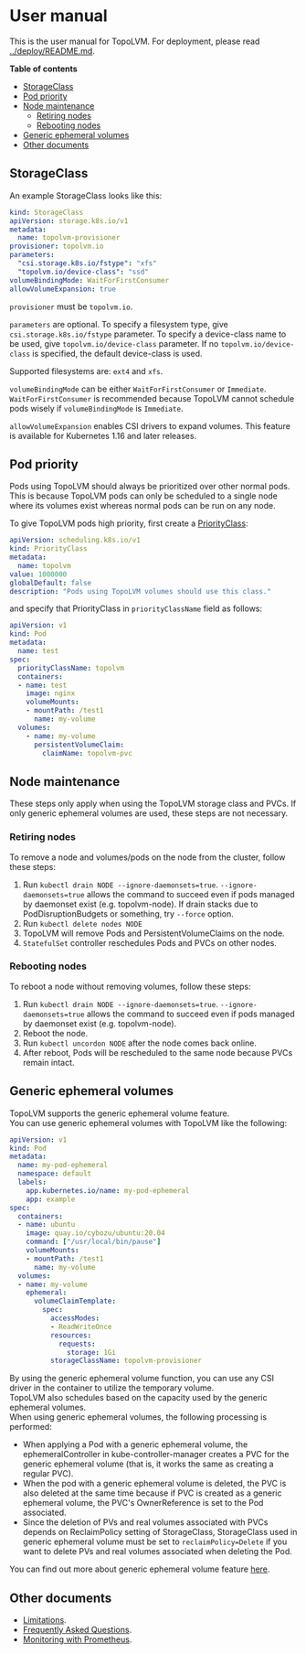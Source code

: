 User manual
===========

This is the user manual for TopoLVM.
For deployment, please read [../deploy/README.md](../deploy/README.md).

**Table of contents**

- [StorageClass](#storageclass)
- [Pod priority](#pod-priority)
- [Node maintenance](#node-maintenance)
  - [Retiring nodes](#retiring-nodes)
  - [Rebooting nodes](#rebooting-nodes)
- [Generic ephemeral volumes](#generic-ephemeral-volumes)
- [Other documents](#other-documents)

StorageClass
------------

An example StorageClass looks like this:

```yaml
kind: StorageClass
apiVersion: storage.k8s.io/v1
metadata:
  name: topolvm-provisioner
provisioner: topolvm.io
parameters:
  "csi.storage.k8s.io/fstype": "xfs"
  "topolvm.io/device-class": "ssd"
volumeBindingMode: WaitForFirstConsumer
allowVolumeExpansion: true
```

`provisioner` must be `topolvm.io`.

`parameters` are optional.
To specify a filesystem type, give `csi.storage.k8s.io/fstype` parameter.
To specify a device-class name to be used, give `topolvm.io/device-class` parameter.
If no `topolvm.io/device-class` is specified, the default device-class is used.

Supported filesystems are: `ext4` and `xfs`.

`volumeBindingMode` can be either `WaitForFirstConsumer` or `Immediate`.
`WaitForFirstConsumer` is recommended because TopoLVM cannot schedule pods
wisely if `volumeBindingMode` is `Immediate`.

`allowVolumeExpansion` enables CSI drivers to expand volumes.
This feature is available for Kubernetes 1.16 and later releases.

Pod priority
------------

Pods using TopoLVM should always be prioritized over other normal pods.
This is because TopoLVM pods can only be scheduled to a single node where
its volumes exist whereas normal pods can be run on any node.

To give TopoLVM pods high priority, first create a [PriorityClass](https://kubernetes.io/docs/concepts/configuration/pod-priority-preemption/#priorityclass):

```yaml
apiVersion: scheduling.k8s.io/v1
kind: PriorityClass
metadata:
  name: topolvm
value: 1000000
globalDefault: false
description: "Pods using TopoLVM volumes should use this class."
```

and specify that PriorityClass in `priorityClassName` field as follows:

```yaml
apiVersion: v1
kind: Pod
metadata:
  name: test
spec:
  priorityClassName: topolvm
  containers:
  - name: test
    image: nginx
    volumeMounts:
    - mountPath: /test1
      name: my-volume
  volumes:
    - name: my-volume
      persistentVolumeClaim:
        claimName: topolvm-pvc
```

Node maintenance
----------------

These steps only apply when using the TopoLVM storage class and PVCs. If
only generic ephemeral volumes are used, these steps are not necessary.

### Retiring nodes

To remove a node and volumes/pods on the node from the cluster, follow these steps:

1. Run `kubectl drain NODE --ignore-daemonsets=true`.
    `--ignore-daemonsets=true` allows the command to succeed even if pods managed by daemonset exist (e.g. topolvm-node).
    If drain stacks due to PodDisruptionBudgets or something, try `--force` option.
2. Run `kubectl delete nodes NODE`
3. TopoLVM will remove Pods and PersistentVolumeClaims on the node.
4. `StatefulSet` controller reschedules Pods and PVCs on other nodes.

### Rebooting nodes

To reboot a node without removing volumes, follow these steps:

1. Run `kubectl drain NODE --ignore-daemonsets=true`.
   `--ignore-daemonsets=true` allows the command to succeed even if pods managed by daemonset exist (e.g. topolvm-node).
2. Reboot the node.
3. Run `kubectl uncordon NODE` after the node comes back online.
4. After reboot, Pods will be rescheduled to the same node because PVCs remain intact.

Generic ephemeral volumes
----------------

TopoLVM supports the generic ephemeral volume feature.  
You can use generic ephemeral volumes with TopoLVM like the following:

```yaml
apiVersion: v1
kind: Pod
metadata:
  name: my-pod-ephemeral
  namespace: default
  labels:
    app.kubernetes.io/name: my-pod-ephemeral
    app: example
spec:
  containers:
  - name: ubuntu
    image: quay.io/cybozu/ubuntu:20.04
    command: ["/usr/local/bin/pause"]
    volumeMounts:
    - mountPath: /test1
      name: my-volume
  volumes:
  - name: my-volume
    ephemeral:
      volumeClaimTemplate:
        spec:
          accessModes:
          - ReadWriteOnce
          resources:
            requests:
              storage: 1Gi
          storageClassName: topolvm-provisioner
```

By using the generic ephemeral volume function, you can use any CSI driver in the container to utilize the temporary volume.  
TopoLVM also schedules based on the capacity used by the generic ephemeral volumes.  
When using generic ephemeral volumes, the following processing is performed:

- When applying a Pod with a generic ephemeral volume, the ephemeralController in kube-controller-manager creates a PVC for the generic ephemeral volume (that is, it works the same as creating a regular PVC).
- When the pod with a generic ephemeral volume is deleted, the PVC is also deleted at the same time because if PVC is created as a generic ephemeral volume, the PVC's OwnerReference is set to the Pod associated.
- Since the deletion of PVs and real volumes associated with PVCs depends on ReclaimPolicy setting of StorageClass, StorageClass used in generic ephemeral volume must be set to `reclaimPolicy=Delete` if you want to delete PVs and real volumes associated when deleting the Pod.

You can find out more about generic ephemeral volume feature [here](https://github.com/kubernetes/enhancements/tree/master/keps/sig-storage/1698-generic-ephemeral-volumes).

Other documents
---------------

- [Limitations](limitations.md).
- [Frequently Asked Questions](faq.md).
- [Monitoring with Prometheus](prometheus.md).
